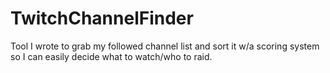 # TwitchChannelFinder
Tool I wrote to grab my followed channel list and sort it w/a scoring system so I can easily decide what to watch/who to raid.
